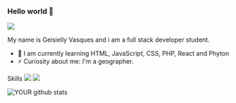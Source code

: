 ### Hello world 👋

[<img src="https://img.shields.io/badge/linkedin-%230077B5.svg?&style=for-the-badge&logo=linkedin&logoColor=white" />](https://www.linkedin.com/in/https://www.linkedin.com/in/geisielly-vasques-515b0714a//)

My name is Geisielly Vasques and i am a full stack developer student.

- 🌱 I am currently learning HTML, JavaScript, CSS, PHP, React and Phyton
- ⚡ Curiosity about me: I'm a geographer.  

Skills
<img src="https://img.shields.io/badge/HTML-239120?style=for-the-badge&logo=html5&logoColor=white" />
<img src="https://img.shields.io/badge/CSS-239120?&style=for-the-badge&logo=css3&logoColor=white" />

![YOUR github stats](https://github-readme-stats.vercel.app/api?username=geisyv)


